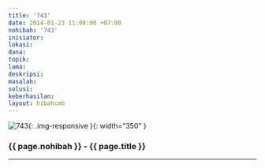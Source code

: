 ```yaml
---
title: '743'
date: 2014-01-23 11:08:00 +07:00
nohibah: '743'
inisiator: 
lokasi: 
dana: 
topik: 
lama: 
deskripsi: 
masalah: 
solusi: 
keberhasilan: 
layout: hibahcmb
---
```


![743](/static/img/hibahcmb/743.png){: .img-responsive }{: width="350" }

### {{ page.nohibah }} - {{ page.title }}

---
